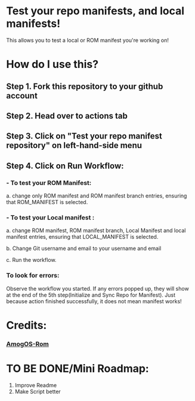 # Test your repo manifests, and local manifests!

This allows you to test a local or ROM manifest you're working on!

# How do I use this?
## Step 1. Fork this repository to your github account

## Step 2. Head over to actions tab

## Step 3. Click on "Test your repo manifest repository" on left-hand-side menu

## Step 4. Click on Run Workflow:

### - To test your ROM Manifest: 

a. change only ROM manifest and ROM manifest branch entries, ensuring that ROM_MANIFEST is selected.

### - To test your Local manifest :

a. change ROM manifest, ROM manifest branch, Local Manifest and local manifest entries, ensuring that LOCAL_MANIFEST is selected.

b. Change Git username and email to your username and email

c. Run the workflow.

### To look for errors:
Observe the workflow you started. If any errors popped up, they will show at the end of the 5th step(Initialize and Sync Repo for Manifest). Just because action finished successfully, it does not mean manifest works!


# Credits:
### [AmogOS-Rom](https://github.com/AmogOS-Rom/android_manifest/commit/55fa85ce44f03df3fdd975a6fa6880d72774a5ac "manifest: Add workflow")


# TO BE DONE/Mini Roadmap:
1. Improve Readme
2. Make Script better